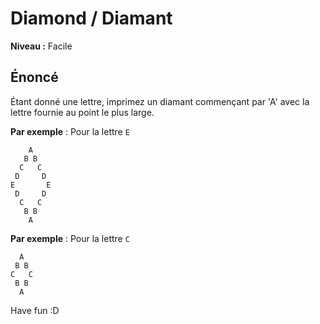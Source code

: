 # Diamond / Diamant

**Niveau :** Facile

## Énoncé

Étant donné une lettre, imprimez un diamant commençant par 'A' avec la lettre fournie au point le plus large.

**Par exemple** : Pour la lettre `E`

```
    A
   B B
  C   C
 D     D
E       E
 D     D
  C   C
   B B
    A
```

**Par exemple** : Pour la lettre `C`

```
  A
 B B
C   C
 B B
  A
```


Have fun :D 